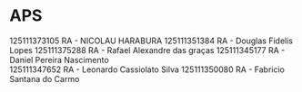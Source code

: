 # APS

125111373105 RA - NICOLAU HARABURA
125111351384 RA - Douglas Fidelis Lopes
125111375288 RA - Rafael Alexandre das graças
125111345177 RA - Daniel Pereira Nascimento     
125111347652 RA - Leonardo Cassiolato Silva
125111350080 RA - Fabricio Santana do Carmo
